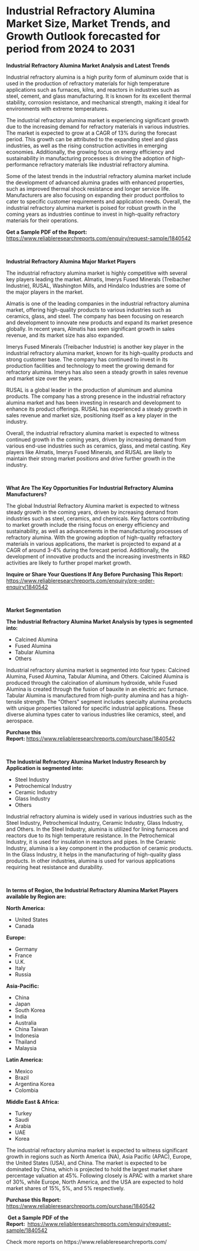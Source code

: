 <p><h1>Industrial Refractory Alumina Market Size, Market Trends, and Growth Outlook forecasted for period from 2024 to 2031</h1></p><p><strong>Industrial Refractory Alumina Market Analysis and Latest Trends</strong></p>
<p><p>Industrial refractory alumina is a high purity form of aluminum oxide that is used in the production of refractory materials for high temperature applications such as furnaces, kilns, and reactors in industries such as steel, cement, and glass manufacturing. It is known for its excellent thermal stability, corrosion resistance, and mechanical strength, making it ideal for environments with extreme temperatures.</p><p>The industrial refractory alumina market is experiencing significant growth due to the increasing demand for refractory materials in various industries. The market is expected to grow at a CAGR of 13% during the forecast period. This growth can be attributed to the expanding steel and glass industries, as well as the rising construction activities in emerging economies. Additionally, the growing focus on energy efficiency and sustainability in manufacturing processes is driving the adoption of high-performance refractory materials like industrial refractory alumina.</p><p>Some of the latest trends in the industrial refractory alumina market include the development of advanced alumina grades with enhanced properties, such as improved thermal shock resistance and longer service life. Manufacturers are also focusing on expanding their product portfolios to cater to specific customer requirements and application needs. Overall, the industrial refractory alumina market is poised for robust growth in the coming years as industries continue to invest in high-quality refractory materials for their operations.</p></p>
<p><strong>Get a Sample PDF of the Report:&nbsp;</strong> <a href="https://www.reliableresearchreports.com/enquiry/request-sample/1840542">https://www.reliableresearchreports.com/enquiry/request-sample/1840542</a></p>
<p>&nbsp;</p>
<p><strong>Industrial Refractory Alumina Major Market Players</strong></p>
<p><p>The industrial refractory alumina market is highly competitive with several key players leading the market. Almatis, Imerys Fused Minerals (Treibacher Industrie), RUSAL, Washington Mills, and Hindalco Industries are some of the major players in the market.</p><p>Almatis is one of the leading companies in the industrial refractory alumina market, offering high-quality products to various industries such as ceramics, glass, and steel. The company has been focusing on research and development to innovate new products and expand its market presence globally. In recent years, Almatis has seen significant growth in sales revenue, and its market size has also expanded.</p><p>Imerys Fused Minerals (Treibacher Industrie) is another key player in the industrial refractory alumina market, known for its high-quality products and strong customer base. The company has continued to invest in its production facilities and technology to meet the growing demand for refractory alumina. Imerys has also seen a steady growth in sales revenue and market size over the years.</p><p>RUSAL is a global leader in the production of aluminum and alumina products. The company has a strong presence in the industrial refractory alumina market and has been investing in research and development to enhance its product offerings. RUSAL has experienced a steady growth in sales revenue and market size, positioning itself as a key player in the industry.</p><p>Overall, the industrial refractory alumina market is expected to witness continued growth in the coming years, driven by increasing demand from various end-use industries such as ceramics, glass, and metal casting. Key players like Almatis, Imerys Fused Minerals, and RUSAL are likely to maintain their strong market positions and drive further growth in the industry.</p></p>
<p>&nbsp;</p>
<p><strong>What Are The Key Opportunities For Industrial Refractory Alumina Manufacturers?</strong></p>
<p><p>The global Industrial Refractory Alumina market is expected to witness steady growth in the coming years, driven by increasing demand from industries such as steel, ceramics, and chemicals. Key factors contributing to market growth include the rising focus on energy efficiency and sustainability, as well as advancements in the manufacturing processes of refractory alumina. With the growing adoption of high-quality refractory materials in various applications, the market is projected to expand at a CAGR of around 3-4% during the forecast period. Additionally, the development of innovative products and the increasing investments in R&D activities are likely to further propel market growth.</p></p>
<p><strong>Inquire or Share Your Questions If Any Before Purchasing This Report:</strong> <a href="https://www.reliableresearchreports.com/enquiry/pre-order-enquiry/1840542">https://www.reliableresearchreports.com/enquiry/pre-order-enquiry/1840542</a></p>
<p>&nbsp;</p>
<p><strong>Market Segmentation</strong></p>
<p><strong>The Industrial Refractory Alumina Market Analysis by types is segmented into:</strong></p>
<p><ul><li>Calcined Alumina</li><li>Fused Alumina</li><li>Tabular Alumina</li><li>Others</li></ul></p>
<p><p>Industrial refractory alumina market is segmented into four types: Calcined Alumina, Fused Alumina, Tabular Alumina, and Others. Calcined Alumina is produced through the calcination of aluminum hydroxide, while Fused Alumina is created through the fusion of bauxite in an electric arc furnace. Tabular Alumina is manufactured from high-purity alumina and has a high-tensile strength. The "Others" segment includes specialty alumina products with unique properties tailored for specific industrial applications. These diverse alumina types cater to various industries like ceramics, steel, and aerospace.</p></p>
<p><strong>Purchase this Report:&nbsp;</strong><a href="https://www.reliableresearchreports.com/purchase/1840542">https://www.reliableresearchreports.com/purchase/1840542</a></p>
<p>&nbsp;</p>
<p><strong>The Industrial Refractory Alumina Market Industry Research by Application is segmented into:</strong></p>
<p><ul><li>Steel Industry</li><li>Petrochemical Industry</li><li>Ceramic Industry</li><li>Glass Industry</li><li>Others</li></ul></p>
<p><p>Industrial refractory alumina is widely used in various industries such as the Steel Industry, Petrochemical Industry, Ceramic Industry, Glass Industry, and Others. In the Steel Industry, alumina is utilized for lining furnaces and reactors due to its high temperature resistance. In the Petrochemical Industry, it is used for insulation in reactors and pipes. In the Ceramic Industry, alumina is a key component in the production of ceramic products. In the Glass Industry, it helps in the manufacturing of high-quality glass products. In other industries, alumina is used for various applications requiring heat resistance and durability.</p></p>
<p>&nbsp;</p>
<p><strong>In terms of Region, the Industrial Refractory Alumina Market Players available by Region are:</strong></p>
<p>
    <p> <strong> North America: </strong>
        <ul>
            <li>United States</li>
            <li>Canada</li>
        </ul>
        </p> 
    <p> <strong> Europe: </strong>
        <ul>
            <li>Germany</li>
            <li>France</li>
            <li>U.K.</li>
            <li>Italy</li>
            <li>Russia</li>
        </ul>
        </p> 
    <p> <strong> Asia-Pacific: </strong>
        <ul>
            <li>China</li>
            <li>Japan</li>
            <li>South Korea</li>
            <li>India</li>
            <li>Australia</li>
            <li>China Taiwan</li>
            <li>Indonesia</li>
            <li>Thailand</li>
            <li>Malaysia</li>
        </ul>
        </p> 
    <p> <strong> Latin America: </strong>
        <ul>
            <li>Mexico</li>
            <li>Brazil</li>
            <li>Argentina Korea</li>
            <li>Colombia</li>
        </ul>
        </p> 
    <p> <strong> Middle East & Africa: </strong>
        <ul>
            <li>Turkey</li>
            <li>Saudi</li>
            <li>Arabia</li>
            <li>UAE</li>
            <li>Korea</li>
        </ul>
    </p>
    </p>
<p><p>The industrial refractory alumina market is expected to witness significant growth in regions such as North America (NA), Asia Pacific (APAC), Europe, the United States (USA), and China. The market is expected to be dominated by China, which is projected to hold the largest market share percentage valuation at 45%. Following closely is APAC with a market share of 30%, while Europe, North America, and the USA are expected to hold market shares of 15%, 5%, and 5% respectively.</p></p>
<p><strong>Purchase this Report: </strong><a href="https://www.reliableresearchreports.com/purchase/1840542">https://www.reliableresearchreports.com/purchase/1840542</a></p>
<p>&nbsp;<strong>Get a Sample PDF of the Report:&nbsp;&nbsp;</strong><a href="https://www.reliableresearchreports.com/enquiry/request-sample/1840542">https://www.reliableresearchreports.com/enquiry/request-sample/1840542</a></p>
<p><strong></strong></p>
<p>Check more reports on https://www.reliableresearchreports.com/</p>